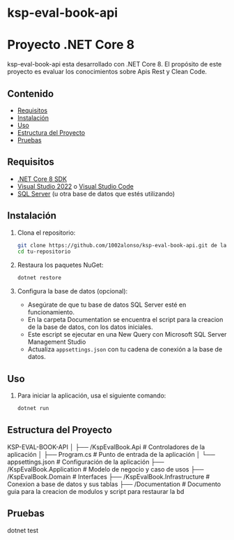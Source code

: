 # ksp-eval-book-api
# Proyecto .NET Core 8

ksp-eval-book-api esta desarrollado con .NET Core 8. El propósito de este proyecto es evaluar los conocimientos sobre Apis Rest y Clean Code.

## Contenido

- [Requisitos](#requisitos)
- [Instalación](#instalación)
- [Uso](#uso)
- [Estructura del Proyecto](#estructura-del-proyecto)
- [Pruebas](#pruebas)

## Requisitos

- [.NET Core 8 SDK](https://dotnet.microsoft.com/download/dotnet/8.0)
- [Visual Studio 2022](https://visualstudio.microsoft.com/vs/) o [Visual Studio Code](https://code.visualstudio.com/)
- [SQL Server](https://www.microsoft.com/en-us/sql-server/sql-server-downloads) (u otra base de datos que estés utilizando)


## Instalación

1. Clona el repositorio:

    ```bash
    git clone https://github.com/1002alonso/ksp-eval-book-api.git de la rama development
    cd tu-repositorio
    ```

2. Restaura los paquetes NuGet:

    ```bash
    dotnet restore
    ```

3. Configura la base de datos (opcional):

    - Asegúrate de que tu base de datos SQL Server esté en funcionamiento.
    - En la carpeta Documentation se encuentra el script para la creacion de la base de datos, con los datos iniciales.
    - Este escript se ejecutar en una New Query con Microsoft SQL Server Management Studio
    - Actualiza `appsettings.json` con tu cadena de conexión a la base de datos.


## Uso

1. Para iniciar la aplicación, usa el siguiente comando:

    ```bash
    dotnet run
    ```


## Estructura del Proyecto

KSP-EVAL-BOOK-API
│
├── /KspEvalBook.Api               # Controladores de la aplicación
│    ├── Program.cs                # Punto de entrada de la aplicación
│    └── appsettings.json          # Configuración de la aplicación
├── /KspEvalBook.Application       # Modelo de negocio y caso de usos
├── /KspEvalBook.Domain            # Interfaces
├── /KspEvalBook.Infrastructure    # Conexion a base de datos y sus tablas
├── /Documentation                 # Documento guia para la creacion de modulos y script para restaurar la bd
         
  
## Pruebas
dotnet test
